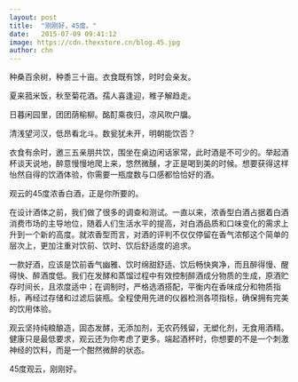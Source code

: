 ```yaml
---
layout: post
title:  "刚刚好，45度。"
date:   2015-07-09 09:41:12
image: https://cdn.thexstore.cn/blog.45.jpg
author: chn
---
```

种桑百余树，种黍三十亩。衣食既有馀，时时会亲友。

夏来菰米饭，秋至菊花酒。孺人喜逢迎，稚子解趋走。

日暮闲园里，团团荫榆柳。酩酊乘夜归，凉风吹户牖。

清浅望河汉，低昂看北斗。数瓮犹未开，明朝能饮否？

衣食有余时，邀三五亲朋共饮，围坐在桌边闲话家常，此时酒是不可少的。举起酒杯谈天说地，醉意慢慢地爬上来，悠然微醺，才正是喝到美的时候。想要获得这样怡然自得的饮酒体验，你需要一瓶度数与口感都恰恰好的酒。

观云的45度浓香白酒，正是你所要的。

在设计酒体之前，我们做了很多的调查和测试。一直以来，浓香型白酒占据着白酒消费市场的主导地位，随着人们生活水平的提高，对白酒品质和口味变化的需求上升到一个新的高度。就浓香型而言，对酒的评判不仅仅停留在香气浓郁这个简单的层次上，更加注重对饮前、饮时、饮后舒适度的追求。

一款好酒，应该是饮前香气幽雅、饮时绵甜舒适、饮后畅快爽净，而且醉得慢、醒得快、醉酒度低。我们在发酵和蒸馏过程中有效控制醉酒成分物质的生成，原酒贮存时间长，且浓度适中；在调制时，严格选酒搭配，平衡内在香味成分和物质指标，再经过存储和过滤后装瓶。全程使用先进的仪器检测各项指标，确保拥有完美的饮用体验。

观云坚持纯粮酿造，固态发酵，无添加剂，无农药残留，无塑化剂，无食用酒精。健康只是最低要求，观云还为你考虑了更多。端起酒杯时，你想要的不是一个刺激神经的饮料，而是一个酣然微醉的状态。

45度观云，刚刚好。

